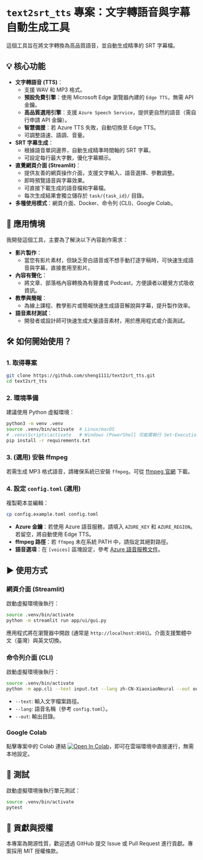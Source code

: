 # `text2srt_tts` 專案：文字轉語音與字幕自動生成工具

這個工具旨在將文字轉換為高品質語音，並自動生成精準的 SRT 字幕檔。

## 💡 核心功能

*   **文字轉語音 (TTS)**：
    *   支援 WAV 和 MP3 格式。
    *   **預設免費引擎**：使用 Microsoft Edge 瀏覽器內建的 `Edge TTS`，無需 API 金鑰。
    *   **高品質選用引擎**：支援 `Azure Speech Service`，提供更自然的語音（需自行申請 API 金鑰）。
    *   **智慧備援**：若 Azure TTS 失敗，自動切換至 Edge TTS。
    *   可調整語速、語調、音量。
*   **SRT 字幕生成**：
    *   根據語音單詞邊界，自動生成精準時間軸的 SRT 字幕。
    *   可設定每行最大字數，優化字幕顯示。
*   **直覺網頁介面 (Streamlit)**：
    *   提供友善的網頁操作介面，支援文字輸入、語音選擇、參數調整。
    *   即時預覽語音與字幕效果。
    *   可直接下載生成的語音檔和字幕檔。
    *   每次生成結果會獨立儲存於 `task/{task_id}/` 目錄。
*   **多種使用模式**：網頁介面、Docker、命令列 (CLI)、Google Colab。

## 🎯 應用情境

我開發這個工具，主要為了解決以下內容創作需求：

*   **影片製作**：
    *   當您有影片素材，但缺乏旁白語音或不想手動打逐字稿時，可快速生成語音與字幕，直接套用至影片。
*   **內容有聲化**：
    *   將文章、部落格內容轉換為有聲書或 Podcast，方便讀者以聽覺方式吸收資訊。
*   **教學與簡報**：
    *   為線上課程、教學影片或簡報快速生成語音解說與字幕，提升製作效率。
*   **語音素材測試**：
    *   開發者或設計師可快速生成大量語音素材，用於應用程式或介面測試。

## 🛠️ 如何開始使用？

### 1. 取得專案

```bash
git clone https://github.com/sheng1111/text2srt_tts.git
cd text2srt_tts
```

### 2. 環境準備

建議使用 Python 虛擬環境：

```bash
python3 -m venv .venv
source .venv/bin/activate  # Linux/macOS
# .venv\Scripts\activate   # Windows (PowerShell 可能需執行 Set-ExecutionPolicy RemoteSigned -Scope Process)
pip install -r requirements.txt
```

### 3. (選用) 安裝 ffmpeg

若需生成 MP3 格式語音，請確保系統已安裝 `ffmpeg`。可從 [ffmpeg 官網](https://ffmpeg.org/download.html) 下載。

### 4. 設定 `config.toml` (選用)

複製範本並編輯：

```bash
cp config.example.toml config.toml
```

*   **Azure 金鑰**：若使用 Azure 語音服務，請填入 `AZURE_KEY` 和 `AZURE_REGION`。若留空，將自動使用 Edge TTS。
*   **ffmpeg 路徑**：若 `ffmpeg` 未在系統 PATH 中，請指定其絕對路徑。
*   **語音選項**：在 `[voices]` 區塊設定，參考 [Azure 語音服務文件](https://aka.ms/speech/voices/neural)。

## ▶️ 使用方式

### 網頁介面 (Streamlit)

啟動虛擬環境後執行：

```bash
source .venv/bin/activate
python -m streamlit run app/ui/gui.py
```

應用程式將在瀏覽器中開啟 (通常是 `http://localhost:8501`)。介面支援繁體中文（臺灣）與英文切換。

### 命令列介面 (CLI)

啟動虛擬環境後執行：

```bash
source .venv/bin/activate
python -m app.cli --text input.txt --lang zh-CN-XiaoxiaoNeural --out output_folder/
```

*   `--text`: 輸入文字檔案路徑。
*   `--lang`: 語音名稱（參考 `config.toml`）。
*   `--out`: 輸出目錄。

### Google Colab

點擊專案中的 Colab 連結 [![Open In Colab](https://colab.research.google.com/assets/colab-badge.svg)](https://colab.research.google.com/github/sheng1111/text2srt_tts/blob/main/colab_run.ipynb)，即可在雲端環境中直接運行，無需本地設定。

## 🧪 測試

啟動虛擬環境後執行單元測試：

```bash
source .venv/bin/activate
pytest
```

## 🤝 貢獻與授權

本專案為開源性質，歡迎透過 GitHub 提交 Issue 或 Pull Request 進行貢獻。專案採用 MIT 授權條款。
